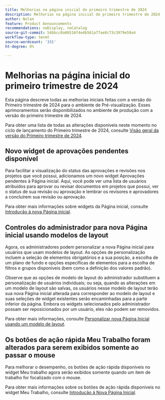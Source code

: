```yaml
---
title: Melhorias na página inicial do primeiro trimestre de 2024
description: Melhorias na página inicial do primeiro trimestre de 2024
author: Nolan
feature: Product Announcements
recommendations: noDisplay, noCatalog
source-git-commit: 54bbcc0a86516f4e4b561a7fae8c73c3979e59a4
workflow-type: tm+mt
source-wordcount: '331'
ht-degree: 0%

---
```


# Melhorias na página inicial do primeiro trimestre de 2024

Esta página descreve todas as melhorias iniciais feitas com a versão do Primeiro trimestre de 2024 para o ambiente de Pré-visualização. Esses aprimoramentos serão disponibilizados no ambiente de produção com a versão do primeiro trimestre de 2024.

Para obter uma lista de todas as alterações disponíveis neste momento no ciclo de lançamento do Primeiro trimestre de 2024, consulte [Visão geral da versão do Primeiro trimestre de 2024](/help/quicksilver/product-announcements/product-releases/24-q1-release-activity/24-q1-release-overview.md).

## Novo widget de aprovações pendentes disponível

Para facilitar a visualização do status das aprovações e revisões nos projetos que você possui, adicionamos um novo widget Aprovações pendentes à Página inicial. Aqui, você pode ver uma lista de usuários atribuídos para aprovar ou revisar documentos em projetos que possui, ver o status de sua revisão ou aprovação e lembrar os revisores e aprovadores a concluírem sua revisão ou aprovação.

Para obter mais informações sobre widgets da Página inicial, consulte [Introdução à nova Página inicial](/help/quicksilver/workfront-basics/using-home/new-home/get-started-with-new-home.md).

## Controles do administrador para nova Página inicial usando modelos de layout

Agora, os administradores podem personalizar a nova Página inicial para usuários que usam modelos de layout. As opções de personalização incluem a seleção de elementos obrigatórios e a sua posição, a escolha de um plano de fundo e opções específicas de elementos para a escolha de filtros e grupos disponíveis (bem como a definição dos valores padrão).

Observe que as opções de modelo de layout do administrador substituem a personalização de usuários individuais; ou seja, quando as alterações em um modelo de layout são salvas, os usuários nesse modelo de layout terão sua nova Página inicial alterada para corresponder ao modelo de layout e suas seleções de widget existentes serão encaminhadas para a parte inferior da página. Embora os widgets selecionados pelo administrador possam ser reposicionados por um usuário, eles não podem ser removidos.

Para obter mais informações, consulte [Personalizar nova Página Inicial usando um modelo de layout](/help/quicksilver/administration-and-setup/customize-workfront/use-layout-templates/customize-new-home-layout-template.md).

## Os botões de ação rápida Meu Trabalho foram alterados para serem exibidos somente ao passar o mouse

Para melhorar o desempenho, os botões de ação rápida disponíveis no widget Meu trabalho agora serão exibidos somente quando um item de trabalho for focalizado com o mouse.

Para obter mais informações sobre os botões de ação rápida disponíveis no widget Meu Trabalho, consulte [Introdução à Nova Página Inicial](/help/quicksilver/workfront-basics/using-home/new-home/get-started-with-new-home.md).
